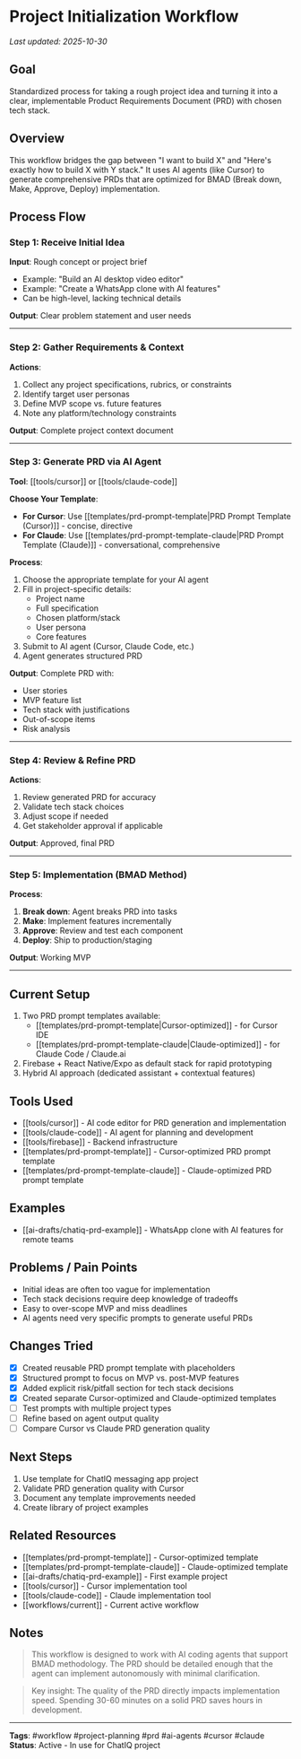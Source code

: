 # Project Initialization Workflow
_Last updated: 2025-10-30_

## Goal
Standardized process for taking a rough project idea and turning it into a clear, implementable Product Requirements Document (PRD) with chosen tech stack.

## Overview
This workflow bridges the gap between "I want to build X" and "Here's exactly how to build X with Y stack." It uses AI agents (like Cursor) to generate comprehensive PRDs that are optimized for BMAD (Break down, Make, Approve, Deploy) implementation.

## Process Flow

### Step 1: Receive Initial Idea
**Input**: Rough concept or project brief
- Example: "Build an AI desktop video editor"
- Example: "Create a WhatsApp clone with AI features"
- Can be high-level, lacking technical details

**Output**: Clear problem statement and user needs

---

### Step 2: Gather Requirements & Context
**Actions**:
1. Collect any project specifications, rubrics, or constraints
2. Identify target user personas
3. Define MVP scope vs. future features
4. Note any platform/technology constraints

**Output**: Complete project context document

---

### Step 3: Generate PRD via AI Agent
**Tool**: [[tools/cursor]] or [[tools/claude-code]]

**Choose Your Template**:
- **For Cursor**: Use [[templates/prd-prompt-template|PRD Prompt Template (Cursor)]] - concise, directive
- **For Claude**: Use [[templates/prd-prompt-template-claude|PRD Prompt Template (Claude)]] - conversational, comprehensive

**Process**:
1. Choose the appropriate template for your AI agent
2. Fill in project-specific details:
   - Project name
   - Full specification
   - Chosen platform/stack
   - User persona
   - Core features
3. Submit to AI agent (Cursor, Claude Code, etc.)
4. Agent generates structured PRD

**Output**: Complete PRD with:
- User stories
- MVP feature list
- Tech stack with justifications
- Out-of-scope items
- Risk analysis

---

### Step 4: Review & Refine PRD
**Actions**:
1. Review generated PRD for accuracy
2. Validate tech stack choices
3. Adjust scope if needed
4. Get stakeholder approval if applicable

**Output**: Approved, final PRD

---

### Step 5: Implementation (BMAD Method)
**Process**:
1. **Break down**: Agent breaks PRD into tasks
2. **Make**: Implement features incrementally
3. **Approve**: Review and test each component
4. **Deploy**: Ship to production/staging

**Output**: Working MVP

---

## Current Setup
1. Two PRD prompt templates available:
   - [[templates/prd-prompt-template|Cursor-optimized]] - for Cursor IDE
   - [[templates/prd-prompt-template-claude|Claude-optimized]] - for Claude Code / Claude.ai
2. Firebase + React Native/Expo as default stack for rapid prototyping
3. Hybrid AI approach (dedicated assistant + contextual features)

## Tools Used
- [[tools/cursor]] - AI code editor for PRD generation and implementation
- [[tools/claude-code]] - AI agent for planning and development
- [[tools/firebase]] - Backend infrastructure
- [[templates/prd-prompt-template]] - Cursor-optimized PRD prompt template
- [[templates/prd-prompt-template-claude]] - Claude-optimized PRD prompt template

## Examples
- [[ai-drafts/chatiq-prd-example]] - WhatsApp clone with AI features for remote teams

## Problems / Pain Points
- Initial ideas are often too vague for implementation
- Tech stack decisions require deep knowledge of tradeoffs
- Easy to over-scope MVP and miss deadlines
- AI agents need very specific prompts to generate useful PRDs

## Changes Tried
- [x] Created reusable PRD prompt template with placeholders
- [x] Structured prompt to focus on MVP vs. post-MVP features
- [x] Added explicit risk/pitfall section for tech stack decisions
- [x] Created separate Cursor-optimized and Claude-optimized templates
- [ ] Test prompts with multiple project types
- [ ] Refine based on agent output quality
- [ ] Compare Cursor vs Claude PRD generation quality

## Next Steps
1. Use template for ChatIQ messaging app project
2. Validate PRD generation quality with Cursor
3. Document any template improvements needed
4. Create library of project examples

## Related Resources
- [[templates/prd-prompt-template]] - Cursor-optimized template
- [[templates/prd-prompt-template-claude]] - Claude-optimized template
- [[ai-drafts/chatiq-prd-example]] - First example project
- [[tools/cursor]] - Cursor implementation tool
- [[tools/claude-code]] - Claude implementation tool
- [[workflows/current]] - Current active workflow

## Notes
> This workflow is designed to work with AI coding agents that support BMAD methodology. The PRD should be detailed enough that the agent can implement autonomously with minimal clarification.

> Key insight: The quality of the PRD directly impacts implementation speed. Spending 30-60 minutes on a solid PRD saves hours in development.

---

**Tags**: #workflow #project-planning #prd #ai-agents #cursor #claude
**Status**: Active - In use for ChatIQ project
